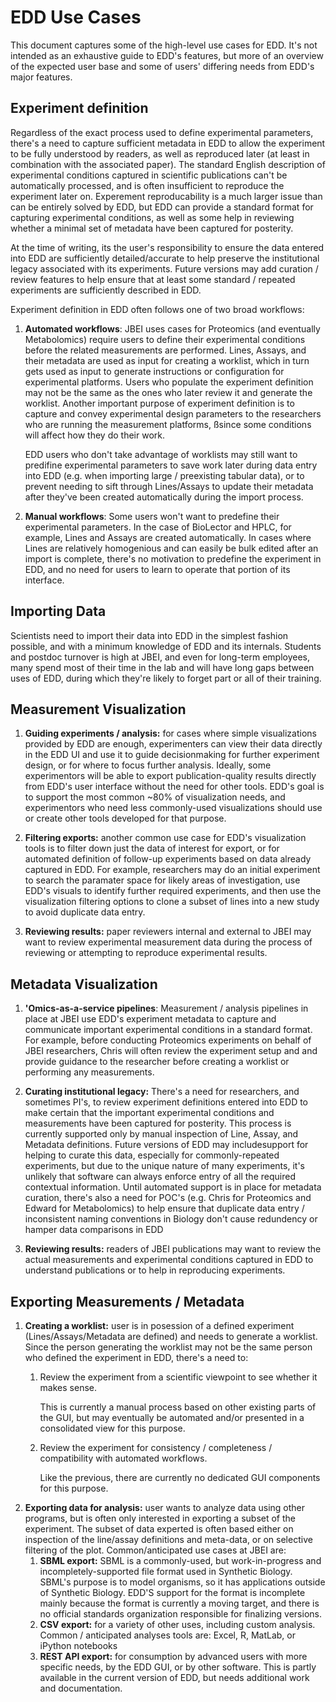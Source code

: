 # EDD Use Cases

This document captures some of the high-level use cases for EDD. It's not intended as an exhaustive
guide to EDD's features, but more of an overview of the expected user base and some of users' 
differing needs from EDD's major features.

## Experiment definition

Regardless of the exact process used to define experimental parameters, there's a need to capture 
sufficient metadata in EDD to allow the experiment to be fully understood by readers, as well as 
reproduced later (at least in combination with the associated paper). The standard English 
description of experimental conditions captured in scientific publications can't be automatically 
processed, and is often insufficient to reproduce the experiment later on.  Experement 
reproducability is a much larger issue than can be entirely solved by EDD, but EDD can provide a 
standard format for capturing experimental conditions, as well as some help in reviewing whether a 
minimal set of metadata have been captured for posterity.

At the time of writing, its the user's responsibility to ensure the data entered into EDD are 
sufficiently detailed/accurate to help preserve the institutional legacy associated with its 
experiments.  Future versions may add curation / review features to help ensure that at least some 
standard / repeated experiments are sufficiently described in EDD.

Experiment definition in EDD often follows one of two broad workflows:

1. __Automated workflows__: JBEI uses cases for Proteomics (and eventually Metabolomics) require
   users to define their experimental conditions before the related measurements are performed. 
   Lines, Assays, and their metadata are used as input for creating a worklist, which in turn gets 
   used as input to generate instructions or configuration for experimental platforms. Users who 
   populate the experiment definition may not be the same as the ones who later review it and 
   generate the worklist. Another important purpose of experiment definition is to capture and 
   convey experimental design parameters to the researchers who are running the measurement 
   platforms, ßsince some conditions will affect how they do their work. 

   EDD users who don't take advantage of worklists may still want to predifine experimental 
   parameters to save work later during data entry into EDD (e.g. when importing large / preexisting
   tabular data), or to prevent needing to sift through Lines/Assays to update their metadata after
   they've been created automatically during the import process. 

2. __Manual workflows__: Some users won't want to predefine their experimental parameters. In the 
   case of BioLector and HPLC, for example, Lines and Assays are created automatically. In cases where 
   Lines are relatively homogenious and can easily be bulk edited after an import is complete, there's 
   no motivation to predefine the experiment in EDD, and no need for users to learn to operate that 
   portion of its interface.



## Importing Data

Scientists need to import their data into EDD in the simplest fashion possible, and with a minimum 
knowledge of EDD and its internals. Students and postdoc turnover is high at JBEI, and even for 
long-term employees, many spend most of their time in the lab and will have long gaps between uses 
of EDD, during which they're likely to forget part or all of their training.

## Measurement Visualization
 
 1. __Guiding experiments / analysis:__ for cases where simple visualizations provided by EDD are 
    enough, experimenters can view their data directly in the EDD UI and use it to guide 
    decisionmaking for further experiment design, or for where to focus further analysis. Ideally, 
    some experimentors will be able to export publication-quality results directly from EDD's user 
    interface without the need for other tools.  EDD's goal is to support the most common ~80% of 
    visualization needs, and experimentors who need less commonly-used visualizations should use or 
    create other tools developed for that purpose.

 2. __Filtering exports:__ another common use case for EDD's visualization tools is to filter down 
    just the data of interest for export, or for automated definition of follow-up experiments based 
    on  data already captured in EDD. For example, researchers may do an initial experiment to search 
    the  paramater space for likely areas of investigation, use EDD's visuals to identify further 
    required experiments, and then use the visualization filtering options to clone a subset of 
    lines into a new study to avoid duplicate data entry.

 3. __Reviewing results:__ paper reviewers internal and external to JBEI may want to review 
    experimental measurement data during the process of reviewing or attempting to reproduce 
    experimental results. 

## Metadata Visualization
 
 1. __'Omics-as-a-service pipelines__: Measurement / analysis pipelines in place at JBEI use EDD's 
    experiment metadata to capture and communicate important experimental conditions in a standard 
    format.  For example, before conducting Proteomics experiments on behalf of JBEI researchers, 
	Chris will often review the experiment setup and and provide guidance to the researcher before 
	creating a worklist or performing any measurements.
 
 2. __Curating institutional legacy:__ There's a need for researchers, and sometimes PI's, to review 
    experiment definitions entered into EDD to make certain that the important experimental 
	conditions and measurements have been captured for posterity.  This process is currently 
	supported only by manual inspection of Line, Assay, and Metadata definitions. Future versions of 
	EDD may includesupport for helping to curate this data, especially for commonly-repeated 
	experiments, but due to the unique nature of many experiments, it's unlikely that software can 
	always enforce entry of all the required contextual information. Until automated support is in 
	place for metadata curation, there's also a need for POC's (e.g. Chris for Proteomics and Edward 
	for Metabolomics) to help ensure that duplicate data entry / inconsistent naming conventions in 
	Biology don't cause redundency or hamper data comparisons in EDD 
 
 3. __Reviewing results:__ readers of JBEI publications may want to review the actual measurements 
    and experimental conditions captured in EDD to understand publications or to help in reproducing 
    experiments.
 

## Exporting Measurements / Metadata

1. __Creating a worklist:__ user is in posession of a defined experiment (Lines/Assays/Metadata are 
   defined) and needs to generate a worklist.  Since the person generating the worklist may not be 
   the same person who defined the experiment in EDD, there's a need to:
   1. Review the experiment from a scientific viewpoint to see whether it makes sense. 

      This is currently a manual process based on other existing parts of the GUI, but may 
	  eventually be automated and/or presented in a consolidated view for this purpose.
   2. Review the experiment for consistency / completeness / compatibility with automated workflows.

      Like the previous, there are currently no dedicated GUI components for this purpose.
2. __Exporting data for analysis:__ user wants to analyze data using other programs, but is often 
   only interested in exporting a subset of the experiment. The subset of data experted is often 
   based either on inspection of the line/assay definitions and meta-data, or on selective filtering 
   of the plot. Common/anticipated use cases at JBEI are:
   1. __SBML export:__ SBML is a commonly-used, but work-in-progress and incompletely-supported file 
      format used in Synthetic Biology. SBML's purpose is to model organisms, so it has applications
	  outside of Synthetic Biology. EDD'S support for the format is incomplete mainly because the 
	  format is currently a moving target, and there is no official standards organization 
	  responsible for finalizing versions.
   2. __CSV export:__ for a variety of other uses, including custom analysis. Common / anticipated 
      analyses tools are: Excel, R, MatLab, or iPython notebooks
   3. __REST API export:__ for consumption by advanced users with more specific needs, by the EDD 
      GUI, or by other software.  This is partly available in the current version of EDD, but needs 
      additional work and documentation.


  
